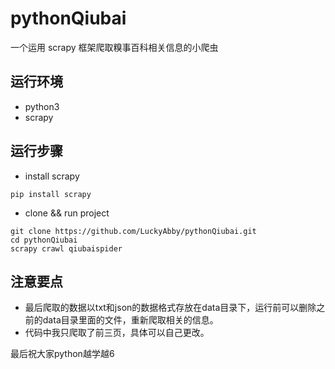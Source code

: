 # pythonQiubai
一个运用 scrapy 框架爬取糗事百科相关信息的小爬虫

## 运行环境
- python3
- scrapy

## 运行步骤
- install scrapy
```
pip install scrapy
```
- clone &&  run project
```
git clone https://github.com/LuckyAbby/pythonQiubai.git
cd pythonQiubai
scrapy crawl qiubaispider
```
## 注意要点
- 最后爬取的数据以txt和json的数据格式存放在data目录下，运行前可以删除之前的data目录里面的文件，重新爬取相关的信息。
- 代码中我只爬取了前三页，具体可以自己更改。

最后祝大家python越学越6
